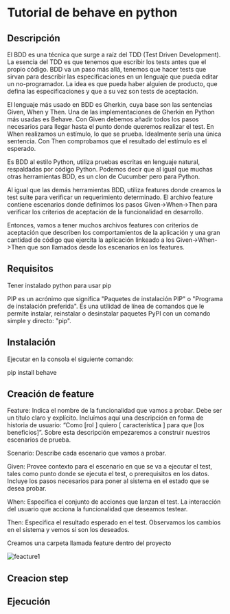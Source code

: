 #  Tutorial de behave en python

## Descripción

El BDD es una técnica que surge a raíz del TDD (Test Driven Development). La esencia del TDD es que tenemos que escribir los tests antes que el propio código. BDD va un paso más allá, tenemos que hacer tests que sirvan para describir las especificaciones en un lenguaje que pueda editar un no-programador. La idea es que pueda haber alguien de producto, que defina las especificaciones y que a su vez son tests de aceptación.

El lenguaje más usado en BDD es Gherkin, cuya base son las sentencias Given, When y Then. Una de las implementaciones de Gherkin en Python más usadas es Behave. Con Given debemos añadir todos los pasos necesarios para llegar hasta el punto donde queremos realizar el test. En When realizamos un estímulo, lo que se prueba. Idealmente sería una única sentencia. Con Then comprobamos que el resultado del estímulo es el esperado.

Es BDD al estilo Python, utiliza pruebas escritas en lenguaje natural, respaldadas por código Python. Podemos decir que al igual que muchas otras herramientas BDD, es un clon de Cucumber pero para Python.

Al igual que las demás herramientas BDD, utiliza features donde creamos la test suite para verificar un requerimiento determinado. El archivo feature contiene escenarios donde definimos los pasos Given->When->Then para verificar los criterios de aceptación de la funcionalidad en desarrollo.

Entonces, vamos a tener muchos archivos features con criterios de aceptación que describen los comportamientos de la aplicación y una gran cantidad de código que ejercita la aplicación linkeado a los Given->When->Then que son llamados desde los escenarios en los features.

## Requisitos

Tener instalado python para usar pip

PIP es un acrónimo que significa "Paquetes de instalación PIP" o "Programa de instalación preferida". Es una utilidad de línea de comandos que le permite instalar, reinstalar o desinstalar paquetes PyPI con un comando simple y directo: "pip".

## Instalación 

Ejecutar en la consola el siguiente comando:

pip install behave

## Creación de feature

Feature: Indica el nombre de la funcionalidad que vamos a probar. Debe ser un título claro y explícito. Incluímos aquí una descripción en forma de historia de usuario: “Como [rol ] quiero [ característica ] para que [los beneficios]”. Sobre esta descripción empezaremos a construir nuestros escenarios de prueba.

Scenario: Describe cada escenario que vamos a probar.

Given: Provee contexto para el escenario en que se va a ejecutar el test, tales como punto donde se ejecuta el test, o prerequisitos en los datos. Incluye los pasos necesarios para poner al sistema en el estado que se desea probar.

When: Especifica el conjunto de acciones que lanzan el test. La interacción del usuario que acciona la funcionalidad que deseamos testear.

Then: Especifica el resultado esperado en el test. Observamos los cambios en el sistema y vemos si son los deseados.

Creamos una carpeta llamada feature dentro del proyecto 

![feacture1](https://user-images.githubusercontent.com/54810355/102298389-09730100-3f1f-11eb-8a90-9b038e608bdd.PNG)

## Creacion step



## Ejecución
